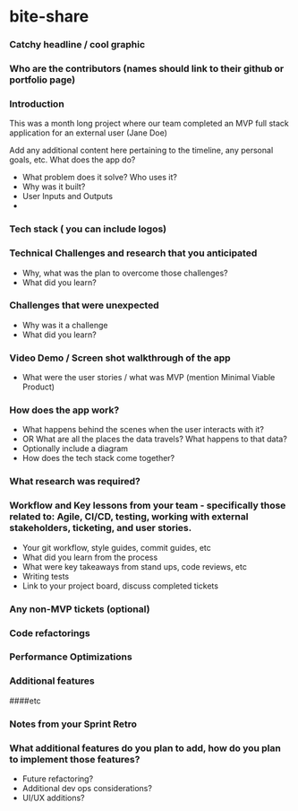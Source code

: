 # bite-share

### Catchy headline / cool graphic
### Who are the contributors (names should link to their github or portfolio page)
### Introduction
This was a month long project where our team completed an MVP full stack application for an external user (Jane Doe)

Add any additional content here pertaining to the timeline, any personal goals, etc.
What does the app do?
* What problem does it solve? Who uses it?
* Why was it built?
* User Inputs and Outputs
*
### Tech stack ( you can include logos)
### Technical Challenges and research that you anticipated
* Why, what was the plan to overcome those challenges?
* What did you learn?
### Challenges that were unexpected
* Why was it a challenge
* What did you learn?
### Video Demo / Screen shot walkthrough of the app
* What were the user stories /  what was MVP (mention Minimal Viable Product)
### How does the app work?
* What happens behind the scenes when the user interacts with it?
* OR What are all the places the data travels?  What happens to that data?
* Optionally include a diagram
* How does the tech stack come together?
### What research was required?
### Workflow and Key lessons from your team - specifically those related to: Agile, CI/CD, testing, working with external stakeholders, ticketing, and user stories.
* Your git workflow, style guides, commit guides, etc
* What did you learn from the process
* What were key takeaways from stand ups, code reviews, etc
* Writing tests
* Link to your project board, discuss completed tickets
### Any non-MVP tickets (optional)
### Code refactorings
### Performance Optimizations
### Additional features
####etc
### Notes from your Sprint Retro
### What additional features do you plan to add, how do you plan to implement those features?
* Future refactoring?
* Additional dev ops considerations?
* UI/UX additions?

